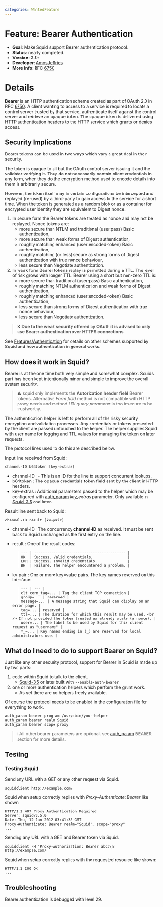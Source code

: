 ```yaml
---
categories: WantedFeature
---
```

# Feature: Bearer Authentication

- **Goal**: Make Squid support Bearer authentication protocol.
- **Status**: nearly completed.
- **Version**: 3.5+
- **Developer**:
    [AmosJeffries](/AmosJeffries)
- **More Info**: RFC [6750](https://tools.ietf.org/rfc/rfc6750)

# Details

**Bearer** is an HTTP authentication scheme created as part of OAuth 2.0
in RFC [6750](https://tools.ietf.org/rfc/rfc6750). A client wanting to
access to a service is required to locate a control server trusted by
that service, authenticate itself against the control server and
retrieve an opaque token. The opaque token is delivered using HTTP
authentication headers to the HTTP service which grants or denies
access.

## Security Implications

Bearer tokens can be used in two ways which vary a great deal in their
security.

The token is opaque to all but the OAuth control server issuing it and
the validator verifying it. They do not necessarily contain client
credentials in any form, when they do the encryption method used to
encode details into them is arbitrarily secure.

However, the token itself may in certain configurations be intercepted
and replayed (re-used) by a third-party to gain access to the service
for a short time. When the token is generated as a random blob or as a
container for encrypted user identity they are equivalent to Digest
nonce.

1.  In secure form the Bearer tokens are treated as nonce and may not be
    replayed. Nonce tokens are:
    - more secure than NTLM and traditional (user:pass) Basic
        authentication,
    - more secure than weak forms of Digest authentication,
    - roughly matching enhanced (user:encoded-token) Basic
        authentication,
    - roughly matching (or less) secure as strong forms of Digest
        authentication with true nonce behaviour,
    - less secure than Negotiate authentication.
2.  In weak form Bearer tokens replay is permitted during a TTL. The
    level of risk grows with longer TTL. Bearer using a short but
    non-zero TTL is:
    - more secure than traditional (user:pass) Basic authentication,
    - roughly matching NTLM authentication and weak forms of Digest
        authentication,
    - roughly matching enhanced (user:encoded-token) Basic
        authentication,
    - less secure than strong forms of Digest authentication with true
        nonce behaviour,
    - less secure than Negotiate authentication.


> :x:
    **Due to the weak security offered by OAuth it is advised to only use
    Bearer authentication over HTTPS connections**

See [Features/Authentication](/Features/Authentication)
for details on other schemes supported by Squid and how authentication
in general works.

## How does it work in Squid?

Bearer is at the one time both very simple and somewhat complex. Squids
part has been kept intentionally minor and simple to improve the overall
system security.

> :warning:
    squid only implements the **Autorization header field** Bearer
    tokens. Alternative *Form field* method is not compatible with HTTP
    proxy needs and method *URI query parameter* is too insecure to be
    trustworthy.

The authentication helper is left to perform all of the risky security
encryption and validation processes. Any credentials or tokens presented
by the client are passed untouched to the helper. The helper supplies
Squid with user name for logging and TTL values for managing the token
on later requests.

The protocol lines used to do this are described below.

Input line received from Squid:

    channel-ID b64token [key-extras]

- channel-ID
:   - This is an ID for the line to support concurrent lookups.
- b64token
:   The opaque credentials token field sent by the client in HTTP
        headers.
- key-extras
:   Additional parameters passed to the helper which may be
    configured with
    [auth_param](http://www.squid-cache.org/Doc/config/auth_param)
    *key_extras* parameter. Only available in
    [Squid-3.5](/Releases/Squid-3.5)
    and later.

Result line sent back to Squid:

    channel-ID result [kv-pair]

- channel-ID
:   The concurrency **channel-ID** as received. It must be sent back
        to Squid unchanged as the first entry on the line.
- result
:   One of the result codes:

        | --- | ------------------------------------------ |
        | OK  | Success. Valid credentials.                |
        | ERR | Success. Invalid credentials.              |
        | BH  | Failure. The helper encountered a problem. |

- kv-pair
:   One or more key=value pairs. The key names reserved on this
    interface:

        | --- | --- |
        | clt_conn_tag=... | Tag the client TCP connection |
        | group=... | reserved |
        | message=... | A message string that Squid can display on an error page. |
        | tag=... | reserved |
        | ttl=... | The duration for which this result may be used. <br /> If not provided the token treated as already stale (a nonce). |
        | user=... | The label to be used by Squid for this client request as "username" |
        | *_=... | Key names ending in (_) are reserved for local administrators use. | 
        
## What do I need to do to support Bearer on Squid?

Just like any other security protocol, support for Bearer in Squid is
made up by two parts:

1.  code within Squid to talk to the client.
      - [Squid-3.5](/Releases/Squid-3.5)
        or later built with `--enable-auth-bearer`
2.  one or more authentication helpers which perform the grunt work.
      - As yet there are no helpers freely available.

Of course the protocol needs to be enabled in the configuration file for
everything to work.

    auth_param bearer program /usr/sbin/your-helper
    auth_param bearer realm Squid
    auth_param bearer scope proxy

> :information_source:
    All other bearer parameters are optional. see
    [auth_param](http://www.squid-cache.org/Doc/config/auth_param)
    BEARER section for more details.

## Testing

### Testing Squid

Send any URL with a GET or any other request via Squid.

    squidclient http://example.com/

Squid when setup correctly replies with *Proxy-Authenticate: Bearer*
like shown:

    HTTP/1.1 407 Proxy Authentication Required
    Server: squid/3.5.0
    Date: Thu, 12 Jan 2012 03:41:33 GMT
    Proxy-Authenticate: Bearer realm="Squid", scope="proxy"
    ...

Sending any URL with a GET and Bearer token via Squid.

    squidclient -H 'Proxy-Authorization: Bearer abcd\n' http://example.com/

Squid when setup correctly replies with the requested resource like
shown:

    HTTP/1.1 200 OK
    ...

## Troubleshooting

Bearer authentication is debugged with level 29.
